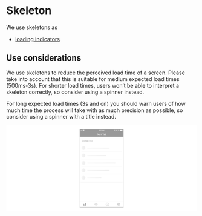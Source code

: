 # Skeleton

We use skeletons as

* [loading indicators](../../feedback-scenarios/loading-indicator.md)

## Use considerations

We use skeletons to reduce the perceived load time of a screen. Please take into account that this is suitable for medium expected load times \(500ms-3s\). For shorter load times, users won’t be able to interpret a skeleton correctly, so consider using a spinner instead.

For long expected load times \(3s and on\) you should warn users of how much time the process will take with as much precision as possible, so consider using a spinner with a title instead.

![](../../../../.gitbook/assets/ios_skeleton.jpg)

